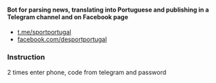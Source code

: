 #### Bot for parsing news, translating into Portuguese and publishing in a Telegram channel and on Facebook page
- [t.me/sportportugal](https://t.me/sportportugal)
- [facebook.com/desportportugal](https://www.facebook.com/desportportugal)

### Instruction
2 times enter phone, code from telegram and password
